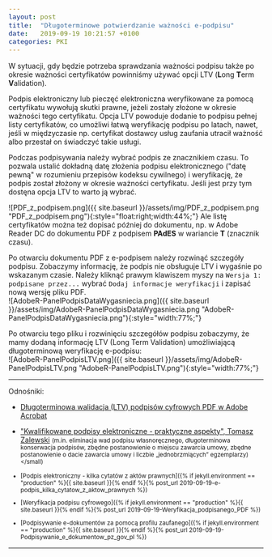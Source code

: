 ```yaml
---
layout: post
title:  "Długoterminowe potwierdzanie ważności e-podpisu"
date:   2019-09-19 10:21:57 +0100
categories: PKI
---
```


W sytuacji, gdy będzie potrzeba sprawdzania ważności podpisu także po okresie ważności certyfikatów powinniśmy używać opcji LTV (**L**ong **T**erm **V**alidation). 


Podpis elektroniczny lub pieczęć elektroniczna weryfikowane za pomocą certyfikatu wywołują skutki prawne, jeżeli zostały złożone w okresie ważności tego certyfikatu. Opcja LTV powoduje dodanie to podpisu pełnej listy certyfikatów, co umożliwi łatwą weryfikację podpisu po latach, nawet, jeśli w międzyczasie np. certyfikat dostawcy usług zaufania utracił ważność albo przestał on świadczyć takie usługi.

Podczas podpisywania należy wybrać podpis ze znacznikiem czasu. To pozwala ustalić dokładną datę złożenia podpisu elektronicznego ("datę pewną" w rozumieniu przepisów kodeksu cywilnego) i weryfikację, że podpis został złożony w okresie ważności certyfikatu. Jeśli jest przy tym dostęna opcja LTV to warto ją wybrać.

![PDF_z_podpisem.png]({{ site.baseurl }}/assets/img/PDF_z_podpisem.png "PDF_z_podpisem.png"){:style="float:right;width:44%;"}
Ale listę certyfikatów można też dopisać później do dokumentu, np. w Adobe Reader DC do dokumentu PDF z podpisem **PAdES** w wariancie **T** (znacznik czasu).

Po otwarciu dokumentu PDF z e-podpisem należy rozwinąć szczegóły podpisu. 
Zobaczymy informację, że podpis nie obsługuje LTV i wygaśnie po wskazanym czasie. Należy kliknąć prawym klawiszem myszy na `Wersja 1: podpisane przez...` wybrać `Dodaj informacje weryfikacji` i zapisać nową wersję pliku PDF.  
![AdobeR-PanelPodpisDataWygasniecia.png]({{ site.baseurl }}/assets/img/AdobeR-PanelPodpisDataWygasniecia.png "AdobeR-PanelPodpisDataWygasniecia.png"){:style="width:77%;"}

Po otwarciu tego pliku i rozwinięciu szczegółów podpisu zobaczymy, że mamy dodaną informację LTV (Long Term Validation) umożliwiającą długoterminową weryfikację e-podpisu:  
![AdobeR-PanelPodpisLTV.png]({{ site.baseurl }}/assets/img/AdobeR-PanelPodpisLTV.png "AdobeR-PanelPodpisLTV.png"){:style="width:77%;"}


----

Odnośniki:

* [Długoterminowa walidacja (LTV) podpisów cyfrowych PDF w Adobe Acrobat](https://www.ssl.com/pl/jak/d%C5%82ugoterminowa-weryfikacja-LTV-podpis%C3%B3w-cyfrowych-pdf-w-programie-Adobe-Acrobat/)
* ["Kwalifikowane podpisy elektroniczne - praktyczne aspekty", Tomasz Zalewski](https://www.twobirds.com/pl/insights/2021/poland/210712-kwalifikowane-podpisy-elektroniczne) <small>(m.in. eliminacja wad podpisu własnoręcznego, długoterminowa konserwacja podpisów, zbędne postanowienie o miejscu zawarcia umowy, zbędne postanowienie o dacie zawarcia umowy i liczbie „jednobrzmiących” egzemplarzy)</small)

* [Podpis elektroniczny - kilka cytatów z aktów prawnych]({% if jekyll.environment == "production" %}{{ site.baseurl }}{% endif %}{% post_url 2019-09-19-e-podpis_kilka_cytatow_z_aktow_prawnych %})
* [Weryfikacja podpisu cyfrowego]({% if jekyll.environment == "production" %}{{ site.baseurl }}{% endif %}{% post_url 2019-09-19-Weryfikacja_podpisanego_PDF %})
* [Podpisywanie e-dokumentów za pomocą profilu zaufanego]({% if jekyll.environment == "production" %}{{ site.baseurl }}{% endif %}{% post_url 2019-09-19-Podpisywanie_e_dokumentow_pz_gov_pl %})

----

<style> code {font-size: small;} </style>